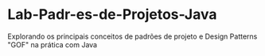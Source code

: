 # Lab-Padr-es-de-Projetos-Java
Explorando os principais conceitos de padrões de projeto e Design Patterns "GOF" na prática com Java
